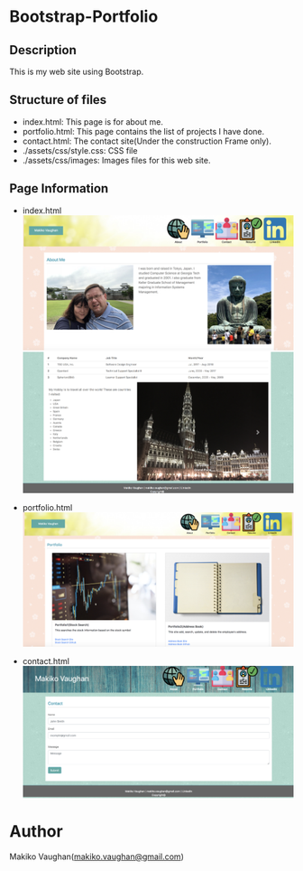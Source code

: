 # Bootstrap-Portfolio

## Description
This is my web site using Bootstrap.

## Structure of files 

* index.html: This page is for about me.
* portfolio.html: This page contains the list of projects I have done.
* contact.html: The contact site(Under the construction Frame only).
* ./assets/css/style.css: CSS file
* ./assets/css/images: Images files for this web site.

## Page Information

* index.html
![index1](./assets/images/index1.png)
![index2](./assets/images/index2.png)

* portfolio.html
![portfolio](./assets/images/portfolio1.png)

* contact.html
![contact](./assets/images/contact1.png)

# Author
Makiko Vaughan(makiko.vaughan@gmail.com)